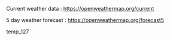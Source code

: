 Current weather data : https://openweathermap.org/current

5 day weather forecast : https://openweathermap.org/forecast5

temp_127
